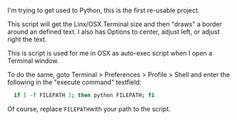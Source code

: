 I'm trying to get used to Python, this is the first re-usable project.

This script will get the Linx/OSX Terminal size and then "draws" a border around an defined text. I also has Options to center, adjust left, or adjust right the text.

This is script is used for me in OSX as auto-exec script when I open a Terminal window.

To do the same, goto Terminal > Preferences > Profile > Shell and enter the following in the "execute command" textfield:
```sh
  if [ -f FILEPATH ]; then python FILEPATH; fi
```
Of course, replace `FILEPATH`with your path to the script.
